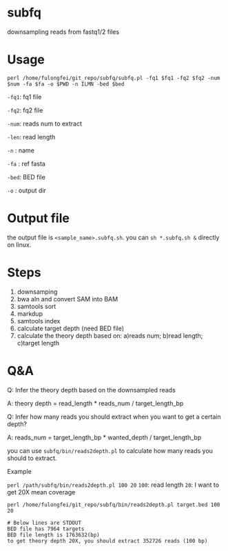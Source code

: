 # subfq
downsampling reads from fastq1/2 files

# Usage
`perl /home/fulongfei/git_repo/subfq/subfq.pl -fq1 $fq1 -fq2 $fq2 -num $num -fa $fa -o $PWD -n ILMN -bed $bed`

`-fq1`: fq1 file

`-fq2`: fq2 file

`-num`: reads num to extract

`-len`: read length

`-n`  : name

`-fa` : ref fasta

`-bed`: BED file

`-o`  : output dir

# Output file
the output file is `<sample_name>.subfq.sh`. you can `sh *.subfq.sh &` directly on linux.

# Steps
1) downsamping
2) bwa aln and convert SAM into BAM
3) samtools sort
4) markdup
5) samtools index
6) calculate target depth (need BED file)
7) calculate the theory depth based on: a)reads num; b)read length; c)target length

# Q&A
Q: Infer the theory depth based on the downsampled reads

A: theory depth = read_length * reads_num / target_length_bp

Q: Infer how many reads you should extract when you want to get a certain depth?

A: reads_num = target_length_bp * wanted_depth / target_length_bp

you can use `subfq/bin/reads2depth.pl` to calculate how many reads you should to extract.

Example

`perl /path/subfq/bin/reads2depth.pl 100 20`
`100`: read length
`20`: I want to get 20X mean coverage

```
perl /home/fulongfei/git_repo/subfq/bin/reads2depth.pl target.bed 100 20

# Below lines are STDOUT
BED file has 7964 targets
BED file length is 1763632(bp)
to get theory depth 20X, you should extract 352726 reads (100 bp)
```
